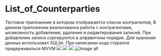 # List_of_Counterparties
Тестовое приложение в котором отображается список контрагентов,
В данном приложении реализованна работа с контрагентами, ыозможность добавления, удаления и редактирования записей. При добавлении записи сортируются в алфавитном порядке.
Для хранения данных использовал SQLite.
При написании кода старался придерживаться MVVM
![](https://github.com/Vazhen158/List_of_Counterparties/blob/master/IMG_2763.PNG.jpeg)
![](https://github.com/Vazhen158/List_of_Counterparties/blob/master/IMG_2764.PNG.jpeg)
![](https://github.com/Vazhen158/List_of_Counterparties/blob/master/IMG_2765.PNG.jpeg)
![Image alt](https://github.com/Vazhen158/List_of_Counterparties/raw/master/image/IMG_2763.PNG.jpeg)
